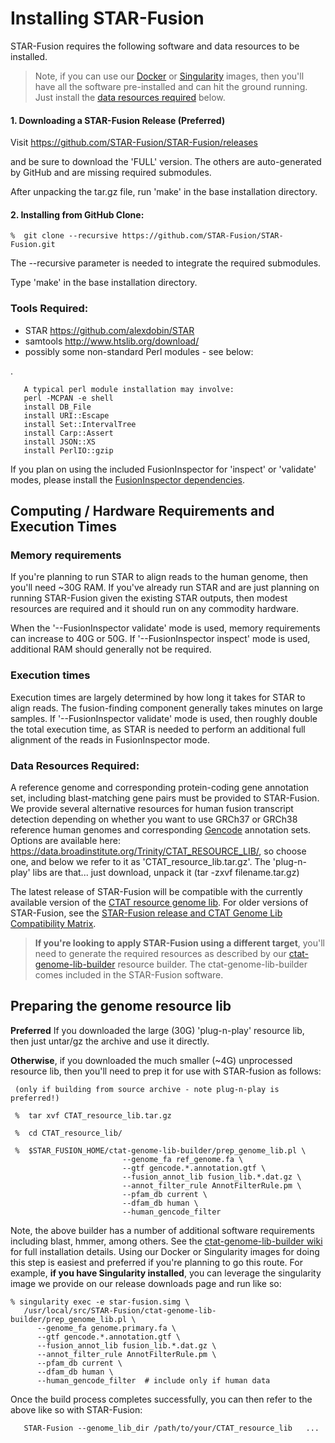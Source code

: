 # Installing STAR-Fusion

STAR-Fusion requires the following software and data resources to be installed. 

>Note, if you can use our [Docker](https://github.com/STAR-Fusion/STAR-Fusion/wiki#Docker) or [Singularity](https://github.com/STAR-Fusion/STAR-Fusion/wiki#Singularity) images, then you'll have all the software pre-installed and can hit the ground running. Just install the [data resources required](#data_resources_required) below.

#### 1. Downloading a STAR-Fusion Release (**Preferred**)

Visit <https://github.com/STAR-Fusion/STAR-Fusion/releases>

and be sure to download the 'FULL' version.  The others are auto-generated by GitHub and are missing required submodules.

After unpacking the tar.gz file, run 'make' in the base installation directory.

#### 2. Installing from GitHub Clone:

    %  git clone --recursive https://github.com/STAR-Fusion/STAR-Fusion.git

The --recursive parameter is needed to integrate the required submodules.  

Type 'make' in the base installation directory.


### Tools Required:

*  STAR <https://github.com/alexdobin/STAR>
*  samtools <http://www.htslib.org/download/>
*  possibly some non-standard Perl modules - see below:
  
.

       A typical perl module installation may involve:
       perl -MCPAN -e shell
       install DB_File
       install URI::Escape
       install Set::IntervalTree
       install Carp::Assert
       install JSON::XS
       install PerlIO::gzip

If you plan on using the included FusionInspector for 'inspect' or 'validate' modes, please install the [FusionInspector dependencies](https://github.com/FusionInspector/FusionInspector/wiki/installing-FusionInspector).


<a name='ComputeRequirements'></a>
## Computing / Hardware Requirements and Execution Times

### Memory requirements

If you're planning to run STAR to align reads to the human genome, then you'll need ~30G RAM.   If you've already run STAR and are just planning on running STAR-Fusion given the existing STAR outputs, then modest resources are required and it should run on any commodity hardware.

When the '--FusionInspector validate' mode is used, memory requirements can increase to 40G or 50G.  If '--FusionInspector inspect' mode is used, additional RAM should generally not be required.
 

### Execution times

Execution times are largely determined by how long it takes for STAR to align reads. The fusion-finding component generally takes minutes on large samples.  If '--FusionInspector validate' mode is used, then roughly double the total execution time, as STAR is needed to perform an additional full alignment of the reads in FusionInspector mode.

<a name='data_resources_required'></a>
### Data Resources Required:

A reference genome and corresponding protein-coding gene annotation set, including blast-matching gene pairs must be provided to STAR-Fusion.  We provide several alternative resources for human fusion transcript detection depending on whether you want to use GRCh37 or GRCh38 reference human genomes and corresponding [Gencode](https://www.gencodegenes.org/) annotation sets.  Options are available here: <https://data.broadinstitute.org/Trinity/CTAT_RESOURCE_LIB/>, so choose one, and below we refer to it as 'CTAT_resource_lib.tar.gz'.  The 'plug-n-play' libs are that... just download, unpack it (tar -zxvf filename.tar.gz)   

The latest release of STAR-Fusion will be compatible with the currently available version of the [CTAT resource genome lib](<https://data.broadinstitute.org/Trinity/CTAT_RESOURCE_LIB/>).  For older versions of STAR-Fusion, see the [STAR-Fusion release and CTAT Genome Lib Compatibility Matrix](STAR-Fusion-release-and-CTAT-Genome-Lib-Compatibility-Matrix).


>**If you're looking to apply STAR-Fusion using a different target**, you'll need to generate the required resources as described by our [ctat-genome-lib-builder](https://github.com/NCIP/ctat-genome-lib-builder/wiki) resource builder.  The ctat-genome-lib-builder comes included in the STAR-Fusion software.


## Preparing the genome resource lib

**Preferred**  If you downloaded the large (30G) 'plug-n-play' resource lib, then just untar/gz the archive and use it directly.  

**Otherwise**, if you downloaded the much smaller (~4G) unprocessed resource lib, then you'll need to prep it for use with STAR-fusion as follows: 

     (only if building from source archive - note plug-n-play is preferred!)   

     %  tar xvf CTAT_resource_lib.tar.gz

     %  cd CTAT_resource_lib/

     %  $STAR_FUSION_HOME/ctat-genome-lib-builder/prep_genome_lib.pl \
                             --genome_fa ref_genome.fa \
                             --gtf gencode.*.annotation.gtf \
                             --fusion_annot_lib fusion_lib.*.dat.gz \
                             --annot_filter_rule AnnotFilterRule.pm \
                             --pfam_db current \
                             --dfam_db human \
                             --human_gencode_filter

Note, the above builder has a number of additional software requirements including blast, hmmer, among others.  See the [ctat-genome-lib-builder wiki](https://github.com/NCIP/ctat-genome-lib-builder/wiki) for full installation details.  Using our Docker or Singularity images for doing this step is easiest and preferred if you're planning to go this route.  For example, **if you have Singularity installed**, you can leverage the singularity image we provide on our release downloads page and run like so:

    
    % singularity exec -e star-fusion.simg \
       /usr/local/src/STAR-Fusion/ctat-genome-lib-builder/prep_genome_lib.pl \
          --genome_fa genome.primary.fa \
          --gtf gencode.*.annotation.gtf \
          --fusion_annot_lib fusion_lib.*.dat.gz \
          --annot_filter_rule AnnotFilterRule.pm \
          --pfam_db current \
          --dfam_db human \
          --human_gencode_filter  # include only if human data



Once the build process completes successfully, you can then refer to the above like so with STAR-Fusion:

       STAR-Fusion --genome_lib_dir /path/to/your/CTAT_resource_lib   ...
